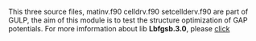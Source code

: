 This three source files, matinv.f90 celldrv.f90 setcellderv.f90 are part of GULP, the aim of this module is to test the structure optimization
of GAP potentials.
For more imformation about lib __Lbfgsb.3.0__, please [click](http://users.iems.northwestern.edu/~nocedal/lbfgsb.html)
